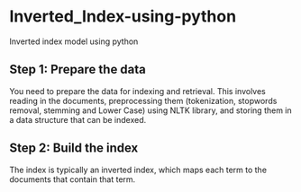 # Inverted_Index-using-python
Inverted index model using python

Step 1: Prepare the data
------------------------
You need to prepare the data for indexing and retrieval. This involves reading in the
documents, preprocessing them (tokenization, stopwords removal, stemming and
Lower Case) using NLTK library, and storing them in a data structure that can be
indexed.

Step 2: Build the index
------------------------
The index is typically an inverted index, which maps each term to the documents
that contain that term.
